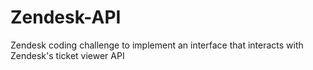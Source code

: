 # Zendesk-API
Zendesk coding challenge to implement an interface that interacts with Zendesk's ticket viewer API
